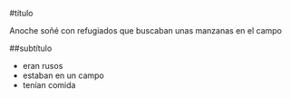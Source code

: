 #título

Anoche soñé con refugiados que buscaban unas manzanas en el campo

##subtítulo

* eran rusos
* estaban en un campo
* tenían comida
